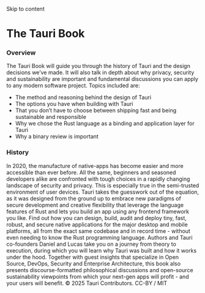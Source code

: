 Skip to content
# The Tauri Book
### Overview
The Tauri Book will guide you through the history of Tauri and the design decisions we’ve made. It will also talk in depth about why privacy, security and sustainability are important and fundamental discussions you can apply to any modern software project.
Topics included are:
  * The method and reasoning behind the design of Tauri
  * The options you have when building with Tauri
  * That you don’t have to choose between shipping fast and being sustainable and responsible
  * Why we chose the Rust language as a binding and application layer for Tauri
  * Why a binary review is important


### History
In 2020, the manufacture of native-apps has become easier and more accessible than ever before. All the same, beginners and seasoned developers alike are confronted with tough choices in a rapidly changing landscape of security and privacy. This is especially true in the semi-trusted environment of user devices.
Tauri takes the guesswork out of the equation, as it was designed from the ground up to embrace new paradigms of secure development and creative flexibility that leverage the language features of Rust and lets you build an app using any frontend framework you like. Find out how you can design, build, audit and deploy tiny, fast, robust, and secure native applications for the major desktop and mobile platforms, all from the exact same codebase and in record time - without even needing to know the Rust programming language.
Authors and Tauri co-founders Daniel and Lucas take you on a journey from theory to execution, during which you will learn why Tauri was built and how it works under the hood. Together with guest insights that specialize in Open Source, DevOps, Security and Enterprise Architecture, this book also presents discourse-formatted philosophical discussions and open-source sustainability viewpoints from which your next-gen apps will profit - and your users will benefit.
© 2025 Tauri Contributors. CC-BY / MIT
